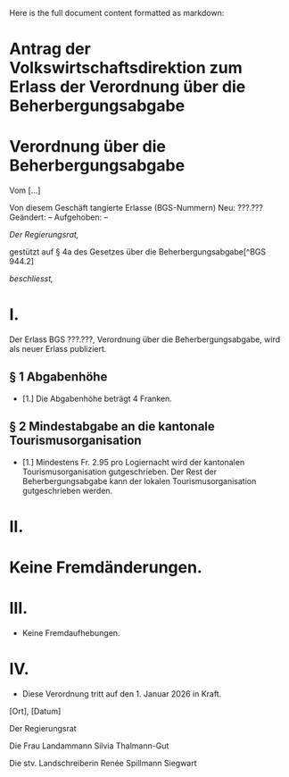 Here is the full document content formatted as markdown:

# Antrag der Volkswirtschaftsdirektion zum Erlass der Verordnung über die Beherbergungsabgabe

# Verordnung über die Beherbergungsabgabe

Vom [...]

Von diesem Geschäft tangierte Erlasse (BGS-Nummern)
Neu:               ???.???
Geändert:          –
Aufgehoben:        –

*Der Regierungsrat,*

gestützt auf § 4a des Gesetzes über die Beherbergungsabgabe[^BGS 944.2]

*beschliesst,*

# I.
Der Erlass BGS ???.???, Verordnung über die Beherbergungsabgabe, wird als neuer Erlass publiziert.

## § 1          Abgabenhöhe
- [1.] Die Abgabenhöhe beträgt 4 Franken.

## § 2          Mindestabgabe an die kantonale Tourismusorganisation
- [1.] Mindestens Fr. 2.95 pro Logiernacht wird der kantonalen Tourismusorganisation gutgeschrieben. Der Rest der Beherbergungsabgabe kann der lokalen Tourismusorganisation gutgeschrieben werden.

# II.
Keine Fremdänderungen.
=================
# III.
- Keine Fremdaufhebungen.

# IV.
- Diese Verordnung tritt auf den 1. Januar 2026 in Kraft.

[Ort], [Datum]

Der Regierungsrat

Die Frau Landammann
Silvia Thalmann-Gut

Die stv. Landschreiberin
Renée Spillmann Siegwart
